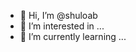 - 👋 Hi, I’m @shuloab
- 👀 I’m interested in ...
- 🌱 I’m currently learning ...
 

<!---
shuloab/shuloab is a ✨ special ✨ repository because its `README.md` (this file) appears on your GitHub profile.
You can click the Preview link to take a look at your changes.
--->
